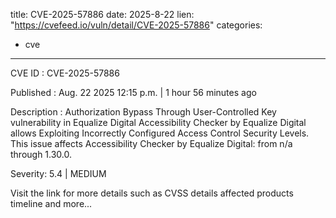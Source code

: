  
title: CVE-2025-57886
date: 2025-8-22
lien: "https://cvefeed.io/vuln/detail/CVE-2025-57886"
categories:
  - cve
---

CVE ID : CVE-2025-57886

Published :  Aug. 22
2025
12:15 p.m. | 1 hour
56 minutes ago

Description : Authorization Bypass Through User-Controlled Key vulnerability in Equalize Digital Accessibility Checker by Equalize Digital allows Exploiting Incorrectly Configured Access Control Security Levels. This issue affects Accessibility Checker by Equalize Digital: from n/a through 1.30.0.

Severity: 5.4 | MEDIUM

Visit the link for more details
such as CVSS details
affected products
timeline
and more...
